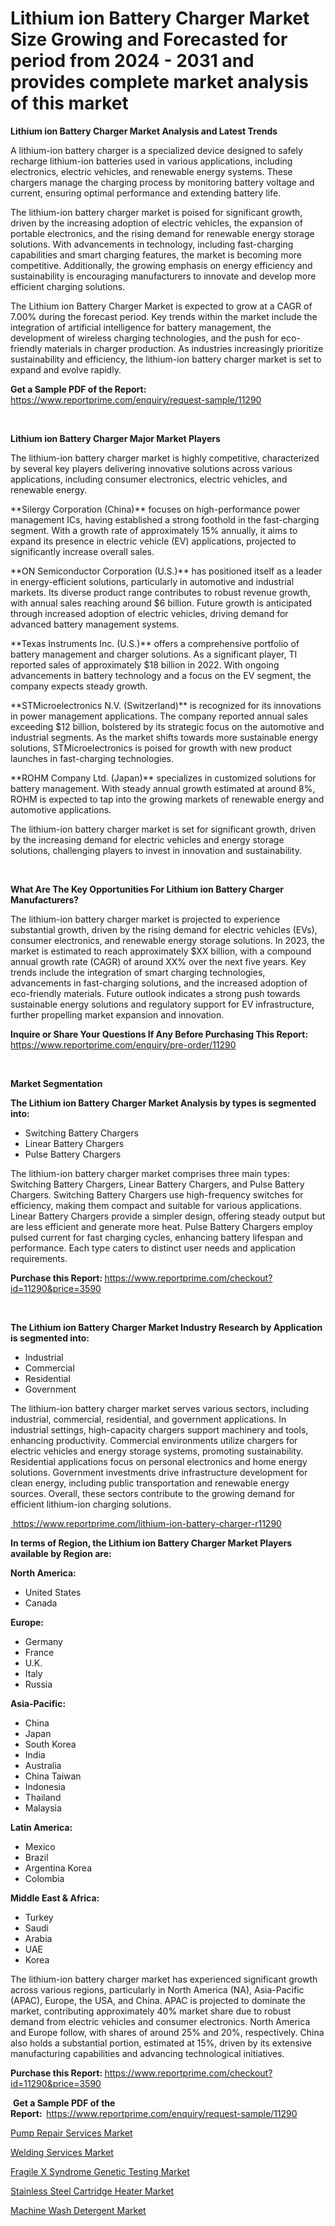 <p><h1>Lithium ion Battery Charger Market Size Growing and Forecasted for period from 2024 - 2031 and provides complete market analysis of this market</h1></p><p><strong>Lithium ion Battery Charger Market Analysis and Latest Trends</strong></p>
<p><p>A lithium-ion battery charger is a specialized device designed to safely recharge lithium-ion batteries used in various applications, including electronics, electric vehicles, and renewable energy systems. These chargers manage the charging process by monitoring battery voltage and current, ensuring optimal performance and extending battery life.</p><p>The lithium-ion battery charger market is poised for significant growth, driven by the increasing adoption of electric vehicles, the expansion of portable electronics, and the rising demand for renewable energy storage solutions. With advancements in technology, including fast-charging capabilities and smart charging features, the market is becoming more competitive. Additionally, the growing emphasis on energy efficiency and sustainability is encouraging manufacturers to innovate and develop more efficient charging solutions.</p><p>The Lithium ion Battery Charger Market is expected to grow at a CAGR of 7.00% during the forecast period. Key trends within the market include the integration of artificial intelligence for battery management, the development of wireless charging technologies, and the push for eco-friendly materials in charger production. As industries increasingly prioritize sustainability and efficiency, the lithium-ion battery charger market is set to expand and evolve rapidly.</p></p>
<p><strong>Get a Sample PDF of the Report:&nbsp;</strong> <a href="https://www.reportprime.com/enquiry/request-sample/11290?utm_campaign=1106&utm_medium=2&utm_source=Github&utm_content=ia&utm_term=02122024&utm_id=lithium-ion-battery-charger">https://www.reportprime.com/enquiry/request-sample/11290</a></p>
<p>&nbsp;</p>
<p><strong>Lithium ion Battery Charger Major Market Players</strong></p>
<p><p>The lithium-ion battery charger market is highly competitive, characterized by several key players delivering innovative solutions across various applications, including consumer electronics, electric vehicles, and renewable energy.</p><p>**Silergy Corporation (China)** focuses on high-performance power management ICs, having established a strong foothold in the fast-charging segment. With a growth rate of approximately 15% annually, it aims to expand its presence in electric vehicle (EV) applications, projected to significantly increase overall sales.</p><p>**ON Semiconductor Corporation (U.S.)** has positioned itself as a leader in energy-efficient solutions, particularly in automotive and industrial markets. Its diverse product range contributes to robust revenue growth, with annual sales reaching around $6 billion. Future growth is anticipated through increased adoption of electric vehicles, driving demand for advanced battery management systems.</p><p>**Texas Instruments Inc. (U.S.)** offers a comprehensive portfolio of battery management and charger solutions. As a significant player, TI reported sales of approximately $18 billion in 2022. With ongoing advancements in battery technology and a focus on the EV segment, the company expects steady growth.</p><p>**STMicroelectronics N.V. (Switzerland)** is recognized for its innovations in power management applications. The company reported annual sales exceeding $12 billion, bolstered by its strategic focus on the automotive and industrial segments. As the market shifts towards more sustainable energy solutions, STMicroelectronics is poised for growth with new product launches in fast-charging technologies.</p><p>**ROHM Company Ltd. (Japan)** specializes in customized solutions for battery management. With steady annual growth estimated at around 8%, ROHM is expected to tap into the growing markets of renewable energy and automotive applications.</p><p>The lithium-ion battery charger market is set for significant growth, driven by the increasing demand for electric vehicles and energy storage solutions, challenging players to invest in innovation and sustainability.</p></p>
<p>&nbsp;</p>
<p><strong>What Are The Key Opportunities For Lithium ion Battery Charger Manufacturers?</strong></p>
<p><p>The lithium-ion battery charger market is projected to experience substantial growth, driven by the rising demand for electric vehicles (EVs), consumer electronics, and renewable energy storage solutions. In 2023, the market is estimated to reach approximately $XX billion, with a compound annual growth rate (CAGR) of around XX% over the next five years. Key trends include the integration of smart charging technologies, advancements in fast-charging solutions, and the increased adoption of eco-friendly materials. Future outlook indicates a strong push towards sustainable energy solutions and regulatory support for EV infrastructure, further propelling market expansion and innovation.</p></p>
<p><strong>Inquire or Share Your Questions If Any Before Purchasing This Report:</strong> <a href="https://www.reportprime.com/enquiry/pre-order/11290?utm_campaign=1106&utm_medium=2&utm_source=Github&utm_content=ia&utm_term=02122024&utm_id=lithium-ion-battery-charger">https://www.reportprime.com/enquiry/pre-order/11290</a></p>
<p>&nbsp;</p>
<p><strong>Market Segmentation</strong></p>
<p><strong>The Lithium ion Battery Charger Market Analysis by types is segmented into:</strong></p>
<p><ul><li>Switching Battery Chargers</li><li>Linear Battery Chargers</li><li>Pulse Battery Chargers</li></ul></p>
<p><p>The lithium-ion battery charger market comprises three main types: Switching Battery Chargers, Linear Battery Chargers, and Pulse Battery Chargers. Switching Battery Chargers use high-frequency switches for efficiency, making them compact and suitable for various applications. Linear Battery Chargers provide a simpler design, offering steady output but are less efficient and generate more heat. Pulse Battery Chargers employ pulsed current for fast charging cycles, enhancing battery lifespan and performance. Each type caters to distinct user needs and application requirements.</p></p>
<p><strong>Purchase this Report:&nbsp;</strong><a href="https://www.reportprime.com/checkout?id=11290&price=3590&utm_campaign=1106&utm_medium=2&utm_source=Github&utm_content=ia&utm_term=02122024&utm_id=lithium-ion-battery-charger">https://www.reportprime.com/checkout?id=11290&price=3590</a></p>
<p>&nbsp;</p>
<p><strong>The Lithium ion Battery Charger Market Industry Research by Application is segmented into:</strong></p>
<p><ul><li>Industrial</li><li>Commercial</li><li>Residential</li><li>Government</li></ul></p>
<p><p>The lithium-ion battery charger market serves various sectors, including industrial, commercial, residential, and government applications. In industrial settings, high-capacity chargers support machinery and tools, enhancing productivity. Commercial environments utilize chargers for electric vehicles and energy storage systems, promoting sustainability. Residential applications focus on personal electronics and home energy solutions. Government investments drive infrastructure development for clean energy, including public transportation and renewable energy sources. Overall, these sectors contribute to the growing demand for efficient lithium-ion charging solutions.</p></p>
<p><a href="https://www.reportprime.com/lithium-ion-battery-charger-r11290?utm_campaign=1106&utm_medium=2&utm_source=Github&utm_content=ia&utm_term=02122024&utm_id=lithium-ion-battery-charger">&nbsp;https://www.reportprime.com/lithium-ion-battery-charger-r11290</a></p>
<p><strong>In terms of Region, the Lithium ion Battery Charger Market Players available by Region are:</strong></p>
<p>
    <p> <strong> North America: </strong>
        <ul>
            <li>United States</li>
            <li>Canada</li>
        </ul>
        </p> 
    <p> <strong> Europe: </strong>
        <ul>
            <li>Germany</li>
            <li>France</li>
            <li>U.K.</li>
            <li>Italy</li>
            <li>Russia</li>
        </ul>
        </p> 
    <p> <strong> Asia-Pacific: </strong>
        <ul>
            <li>China</li>
            <li>Japan</li>
            <li>South Korea</li>
            <li>India</li>
            <li>Australia</li>
            <li>China Taiwan</li>
            <li>Indonesia</li>
            <li>Thailand</li>
            <li>Malaysia</li>
        </ul>
        </p> 
    <p> <strong> Latin America: </strong>
        <ul>
            <li>Mexico</li>
            <li>Brazil</li>
            <li>Argentina Korea</li>
            <li>Colombia</li>
        </ul>
        </p> 
    <p> <strong> Middle East & Africa: </strong>
        <ul>
            <li>Turkey</li>
            <li>Saudi</li>
            <li>Arabia</li>
            <li>UAE</li>
            <li>Korea</li>
        </ul>
    </p>
    </p>
<p><p>The lithium-ion battery charger market has experienced significant growth across various regions, particularly in North America (NA), Asia-Pacific (APAC), Europe, the USA, and China. APAC is projected to dominate the market, contributing approximately 40% market share due to robust demand from electric vehicles and consumer electronics. North America and Europe follow, with shares of around 25% and 20%, respectively. China also holds a substantial portion, estimated at 15%, driven by its extensive manufacturing capabilities and advancing technological initiatives.</p></p>
<p><strong>Purchase this Report: </strong><a href="https://www.reportprime.com/checkout?id=11290&price=3590&utm_campaign=1106&utm_medium=2&utm_source=Github&utm_content=ia&utm_term=02122024&utm_id=lithium-ion-battery-charger">https://www.reportprime.com/checkout?id=11290&price=3590</a></p>
<p>&nbsp;<strong>Get a Sample PDF of the Report:&nbsp;&nbsp;</strong><a href="https://www.reportprime.com/enquiry/request-sample/11290?utm_campaign=1106&utm_medium=2&utm_source=Github&utm_content=ia&utm_term=02122024&utm_id=lithium-ion-battery-charger">https://www.reportprime.com/enquiry/request-sample/11290</a></p>
<p><strong></strong></p>
<p><p><a href="https://www.linkedin.com/pulse/pump-repair-services-market-global-share-ranking-overall-9pbif?utm_campaign=1106&utm_medium=2&utm_source=Github&utm_content=ia&utm_term=02122024&utm_id=lithium-ion-battery-charger">Pump Repair Services Market</a></p><p><a href="https://www.linkedin.com/pulse/why-welding-services-market-thriving-109-cagr-through-2031-lizpf?utm_campaign=1106&utm_medium=2&utm_source=Github&utm_content=ia&utm_term=02122024&utm_id=lithium-ion-battery-charger">Welding Services Market</a></p><p><a href="https://www.linkedin.com/pulse/industry-experts-project-fragile-x-syndrome-genetic-testing-9rf6f?utm_campaign=1106&utm_medium=2&utm_source=Github&utm_content=ia&utm_term=02122024&utm_id=lithium-ion-battery-charger">Fragile X Syndrome Genetic Testing Market</a></p><p><a href="https://issuu.com/reportprime-2/docs/stainless-steel-cartridge-heater-market-size-2030.?utm_campaign=1106&utm_medium=2&utm_source=Github&utm_content=ia&utm_term=02122024&utm_id=lithium-ion-battery-charger">Stainless Steel Cartridge Heater Market</a></p><p><a href="https://issuu.com/reportprime-2/docs/machine-wash-detergent-market-size-2030.pptx?utm_campaign=1106&utm_medium=2&utm_source=Github&utm_content=ia&utm_term=02122024&utm_id=lithium-ion-battery-charger">Machine Wash Detergent Market</a></p></p>